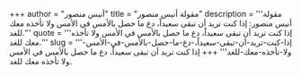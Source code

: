+++
author = "أنيس منصور"
title = "مقولة أنيس منصور"
description = '''مقولة أنيس منصور: إذا كنت تريد أن تبقى سعيداً، دع ما حصل بالأمس في الأمس ولا تأخذه معك للغد.'''
quote = '''إذا كنت تريد أن تبقى سعيداً، دع ما حصل بالأمس في الأمس ولا تأخذه معك للغد.'''
slug = '''إذا-كنت-تريد-أن-تبقى-سعيداً،-دع-ما-حصل-بالأمس-في-الأمس-ولا-تأخذه-معك-للغد'''
+++
إذا كنت تريد أن تبقى سعيداً، دع ما حصل بالأمس في الأمس ولا تأخذه معك للغد.
